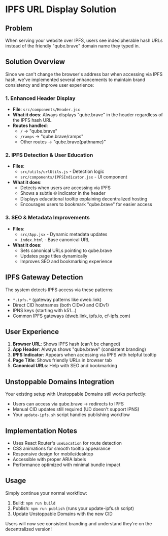 # IPFS URL Display Solution

## Problem
When serving your website over IPFS, users see indecipherable hash URLs instead of the friendly "qube.brave" domain name they typed in.

## Solution Overview
Since we can't change the browser's address bar when accessing via IPFS hash, we've implemented several enhancements to maintain brand consistency and improve user experience:

### 1. Enhanced Header Display
- **File**: `src/components/Header.jsx`
- **What it does**: Always displays "qube.brave" in the header regardless of the IPFS hash URL
- **Routes handled**: 
  - `/` → "qube.brave"
  - `/ramps` → "qube.brave/ramps"
  - Other routes → "qube.brave{pathname}"

### 2. IPFS Detection & User Education
- **Files**: 
  - `src/utils/urlUtils.js` - Detection logic
  - `src/components/IPFSIndicator.jsx` - UI component
- **What it does**: 
  - Detects when users are accessing via IPFS
  - Shows a subtle 🌐 indicator in the header
  - Displays educational tooltip explaining decentralized hosting
  - Encourages users to bookmark "qube.brave" for easier access

### 3. SEO & Metadata Improvements
- **Files**: 
  - `src/App.jsx` - Dynamic metadata updates
  - `index.html` - Base canonical URL
- **What it does**:
  - Sets canonical URLs pointing to qube.brave
  - Updates page titles dynamically
  - Improves SEO and bookmarking experience

## IPFS Gateway Detection
The system detects IPFS access via these patterns:
- `*.ipfs.*` (gateway patterns like dweb.link)
- Direct CID hostnames (both CIDv0 and CIDv1)
- IPNS keys (starting with k51...)
- Common IPFS gateways (dweb.link, ipfs.io, cf-ipfs.com)

## User Experience
1. **Browser URL**: Shows IPFS hash (can't be changed)
2. **App Header**: Always shows "qube.brave" (consistent branding)
3. **IPFS Indicator**: Appears when accessing via IPFS with helpful tooltip
4. **Page Title**: Shows friendly URLs in browser tab
5. **Canonical URLs**: Help with SEO and bookmarking

## Unstoppable Domains Integration
Your existing setup with Unstoppable Domains still works perfectly:
- Users can access via qube.brave → redirects to IPFS
- Manual CID updates still required (UD doesn't support IPNS)
- Your `update-ipfs.sh` script handles publishing workflow

## Implementation Notes
- Uses React Router's `useLocation` for route detection
- CSS animations for smooth tooltip appearance
- Responsive design for mobile/desktop
- Accessible with proper ARIA labels
- Performance optimized with minimal bundle impact

## Usage
Simply continue your normal workflow:
1. Build: `npm run build`
2. Publish: `npm run publish` (runs your update-ipfs.sh script)
3. Update Unstoppable Domains with the new CID

Users will now see consistent branding and understand they're on the decentralized version!
